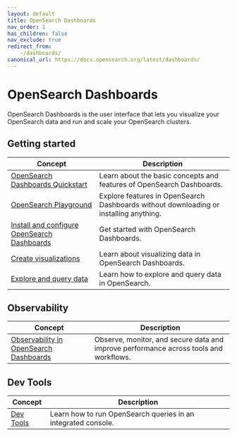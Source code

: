 ```yaml
---
layout: default
title: OpenSearch Dashboards
nav_order: 1
has_children: false
nav_exclude: true
redirect_from:
    -/dashboards/
canonical_url: https://docs.opensearch.org/latest/dashboards/
---
```


# OpenSearch Dashboards

OpenSearch Dashboards is the user interface that lets you visualize your OpenSearch data and run and scale your OpenSearch clusters.

## Getting started

| Concept | Description | 
|---------|-------------|
| [OpenSearch Dashboards Quickstart]({{site.url}}{{site.baseurl}}/dashboards/quickstart-dashboards/) | Learn about the basic concepts and features of OpenSearch Dashboards. |
| [OpenSearch Playground](https://playground.opensearch.org/app/home#/) | Explore features in OpenSearch Dashboards without downloading or installing anything. |
| [Install and configure OpenSearch Dashboards]({{site.url}}{{site.baseurl}}/install-and-configure/install-dashboards/index/) | Get started with OpenSearch Dashboards. | 
| [Create visualizations]({{site.url}}{{site.baseurl}}/dashboards/visualize/viz-index/) | Learn about visualizing data in OpenSearch Dashboards. |
| [Explore and query data]({{site.url}}{{site.baseurl}}/dashboards/discover/index-discover/) | Learn how to explore and query data in OpenSearch. |

## Observability

| Concept | Description | 
|---------|-------------|
| [Observability in OpenSearch Dashboards]({{site.url}}{{site.baseurl}}//observing-your-data/index/) | Observe, monitor, and secure data and improve performance across tools and workflows. |

## Dev Tools 

| Concept | Description |
|---------|-------------|
| [Dev Tools]({{site.url}}{{site.baseurl}}/dashboards/run-queries/) | Learn how to run OpenSearch queries in an integrated console. |
